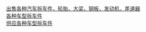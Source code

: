   
[出售各种汽车拆车件，轮胎，大梁，钢板，发动机，差速器](http://www.dianyue.me/archives/596/wudc2f0nehq4v1xs/)  
[各种车型拆车件](http://www.dianyue.me/archives/907/my6ez1lw59fmzenw/)  
[供应各种车型拆车件](http://www.dianyue.me/archives/896/fqhnd3hss9fkx8m6/)